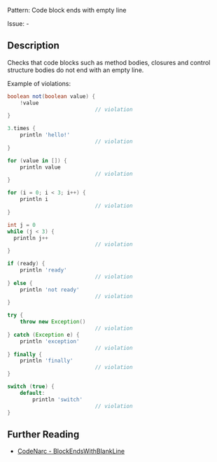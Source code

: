 Pattern: Code block ends with empty line

Issue: -

## Description

Checks that code blocks such as method bodies, closures and control structure bodies do not end with an empty line.

Example of violations:

``` groovy
boolean not(boolean value) {
    !value
                            // violation
}

3.times {
    println 'hello!'
                            // violation
}

for (value in []) {
    println value
                            // violation
}

for (i = 0; i < 3; i++) {
    println i
                            // violation
}

int j = 0
while (j < 3) {
  println j++
                            // violation
}

if (ready) {
    println 'ready'
                            // violation
} else {
    println 'not ready'
                            // violation
}

try {
    throw new Exception()
                            // violation
} catch (Exception e) {
    println 'exception'
                            // violation
} finally {
    println 'finally'
                            // violation
}

switch (true) {
    default:
        println 'switch'
                            // violation
}
```

## Further Reading

* [CodeNarc - BlockEndsWithBlankLine](http://codenarc.sourceforge.net/codenarc-rules-formatting.html#BlockEndsWithBlankLine)